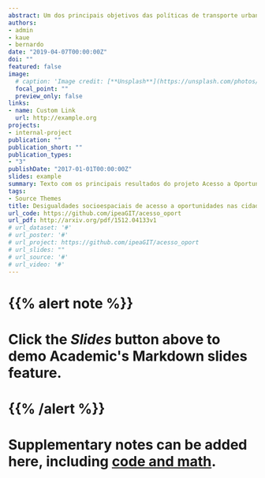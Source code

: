 ```yaml
---
abstract: Um dos principais objetivos das políticas de transporte urbano é facilitar o acesso das pessoas a oportunidades de emprego, serviços de saúde e educação, atividades culturais e de lazer. No entanto, os estudos e as políticas de mobilidade urbana no Brasil costumam dar ênfase aos desafios de reduzir congestionamentos e o tempo que as pessoas gastam no trânsito, ao passo que dedicam pouca atenção ao tema da acessibilidade urbana. Este estudo apresenta os primeiros resultados do Projeto Acesso a Oportunidades, e faz um retrato das desigualdades de acesso a oportunidades nas maiores cidades brasileiras no ano de 2019 com estimativas de acesso a empregos, serviços de saúde e educação. Nesta edição, o estudo inclui estimativas de acessibilidade por modos de transporte ativo (a pé e de bicicleta) para as 20 maiores cidades do país, e por transporte público para 7 grandes cidades (São Paulo, Rio de Janeiro, Belo Horizonte, Recife, Fortaleza, Porto Alegre e Curitiba). O projeto combina dados de registros administrativos, pesquisas amostrais, dados de imagens de satélite e de mapeamento colaborativo para calcular os níveis de acessibilidade em alta resolução espacial e desagregados por grupos socioeconômicos segundo nível de renda e cor/raça. Os resultados revelam dois padrões gerais. Em todas as vinte cidades estudadas, a concentração de atividades nas áreas urbanas centrais aliada à performance/conectividade das redes de transporte leva a áreas de alta acessibilidade próximas ao centro das cidades em contraste com regiões de periferia marcadas por desertos de oportunidades. Ainda, os resultados apontam que a população branca e de alta renda têm em média mais acesso a oportunidades de trabalho, saúde e educação do que a população negra e pobre em todas as cidades estudadas, independentemente do meio de transporte considerado. Os resultados e bases de dados do Projeto Acesso a Oportunidades são disponíveis publicamente, criando rico material que pode ser utilizado para guiar o planejamento e avaliação de políticas públicas que promovam cidades sustentáveis e inclusivas.
authors:
- admin
- kaue
- bernardo
date: "2019-04-07T00:00:00Z"
doi: ""
featured: false
image:
  # caption: 'Image credit: [**Unsplash**](https://unsplash.com/photos/s9CC2SKySJM)'
  focal_point: ""
  preview_only: false
links:
- name: Custom Link
  url: http://example.org
projects:
- internal-project
publication: ""
publication_short: ""
publication_types:
- "3"
publishDate: "2017-01-01T00:00:00Z"
slides: example
summary: Texto com os principais resultados do projeto Acesso a Oportunidades no ano de 2019
tags:
- Source Themes
title: Desigualdades socioespaciais de acesso a oportunidades nas cidades brasileiras, 2019
url_code: https://github.com/ipeaGIT/acesso_oport
url_pdf: http://arxiv.org/pdf/1512.04133v1
# url_dataset: '#'
# url_poster: '#'
# url_project: https://github.com/ipeaGIT/acesso_oport
# url_slides: ""
# url_source: '#'
# url_video: '#'
---
```


# {{% alert note %}}
# Click the *Slides* button above to demo Academic's Markdown slides feature.
# {{% /alert %}}

# Supplementary notes can be added here, including [code and math](https://sourcethemes.com/academic/docs/writing-markdown-latex/).
